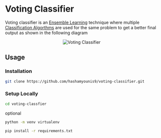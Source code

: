 # Voting Classifier
Voting classifier is an [Ensemble Learning](https://en.wikipedia.org/wiki/Ensemble_learning) technique where multiple [Classification Algorthms](https://datascientest.com/en/classification-algorithms-definition-and-main-models) are used for the same problem to get a better final output as shown in the following diagram

<p align="center">
  <img src="https://miro.medium.com/v2/resize:fit:640/format:webp/1*MX_lPIE0bcFrFytg2KAksg.png" alt="Voting Classifier" />
</p>

## Usage

### Installation
```bash
git clone https://github.com/hashamyounis9/voting-classifier.git
```

### Setup Locally
```bash
cd voting-classfier
```
optional
```bash
python -m venv virtualenv 
```
```bash
pip install -r requirements.txt
```
